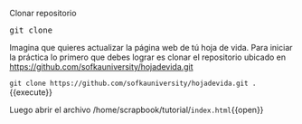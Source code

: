 Clonar repositorio

<pre>
git clone
</pre>

Imagina que quieres actualizar la página web de tú hoja de vida. Para iniciar la práctica lo primero que debes lograr es clonar el repositorio ubicado en https://github.com/sofkauniversity/hojadevida.git

`git clone https://github.com/sofkauniversity/hojadevida.git .`{{execute}}

Luego abrir el archivo /home/scrapbook/tutorial/`index.html`{{open}}
